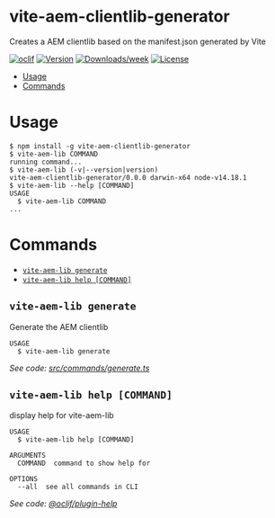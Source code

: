 vite-aem-clientlib-generator
============================

Creates a AEM clientlib based on the manifest.json generated by Vite

[![oclif](https://img.shields.io/badge/cli-oclif-brightgreen.svg)](https://oclif.io)
[![Version](https://img.shields.io/npm/v/vite-aem-clientlib-generator.svg)](https://npmjs.org/package/vite-aem-clientlib-generator)
[![Downloads/week](https://img.shields.io/npm/dw/vite-aem-clientlib-generator.svg)](https://npmjs.org/package/vite-aem-clientlib-generator)
[![License](https://img.shields.io/npm/l/vite-aem-clientlib-generator.svg)](https://github.com/Jdruwe/vite-aem-clientlib-generator/blob/master/package.json)

<!-- toc -->
* [Usage](#usage)
* [Commands](#commands)
<!-- tocstop -->
# Usage
<!-- usage -->
```sh-session
$ npm install -g vite-aem-clientlib-generator
$ vite-aem-lib COMMAND
running command...
$ vite-aem-lib (-v|--version|version)
vite-aem-clientlib-generator/0.0.0 darwin-x64 node-v14.18.1
$ vite-aem-lib --help [COMMAND]
USAGE
  $ vite-aem-lib COMMAND
...
```
<!-- usagestop -->
# Commands
<!-- commands -->
* [`vite-aem-lib generate`](#vite-aem-lib-generate)
* [`vite-aem-lib help [COMMAND]`](#vite-aem-lib-help-command)

## `vite-aem-lib generate`

Generate the AEM clientlib

```
USAGE
  $ vite-aem-lib generate
```

_See code: [src/commands/generate.ts](https://github.com/Jdruwe/vite-aem-clientlib-generator/blob/v0.0.0/src/commands/generate.ts)_

## `vite-aem-lib help [COMMAND]`

display help for vite-aem-lib

```
USAGE
  $ vite-aem-lib help [COMMAND]

ARGUMENTS
  COMMAND  command to show help for

OPTIONS
  --all  see all commands in CLI
```

_See code: [@oclif/plugin-help](https://github.com/oclif/plugin-help/blob/v3.2.3/src/commands/help.ts)_
<!-- commandsstop -->
